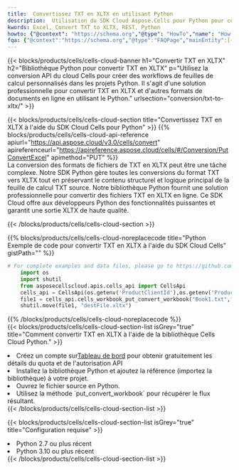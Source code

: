 ```yaml
---
title:  Convertissez TXT en XLTX en utilisant Python
description:  Utilisation du SDK Cloud Aspose.Cells pour Python pour convertir un fichier au format TXT en fichier au format XLTX.
kwords: Excel, Convert TXT to XLTX, REST, Python
howto: {"@context": "https://schema.org","@type": "HowTo","name": "How to convert TXT to XLTX using the Cells Cloud Python library.","description": "How to convert TXT to XLTX using the Cells Cloud Python library.","image": {"@type": "ImageObject"},"url": "/python/conversion/txt-to-xltx/","step": [{ "@type": "HowToStep","name": "How to convert TXT to XLTX using the Cells Cloud Python library. step 1", "image": {"@type": "ImageObject",},"url": "/python/conversion/txt-to-xltx/","text": "Register an account at <a href='https://dashboard.aspose.cloud/'>Dashboard</a> to get free API quota & authorization details",},{ "@type": "HowToStep","name": "How to convert TXT to XLTX using the Cells Cloud Python library. step 1", "image": {"@type": "ImageObject",},"url": "/python/conversion/txt-to-xltx/","text": "Install Python library and add the reference (import the library) to your project.",},{ "@type": "HowToStep","name": "How to convert TXT to XLTX using the Cells Cloud Python library. step 1", "image": {"@type": "ImageObject",},"url": "/python/conversion/txt-to-xltx/","text": "Open the source file in Python.",},{ "@type": "HowToStep","name": "How to convert TXT to XLTX using the Cells Cloud Python library. step 1", "image": {"@type": "ImageObject",},"url": "/python/conversion/txt-to-xltx/","text": "Use the `put_convert_workbook` method to retrieve the resulting stream.",}, ],"supply": {"@type": "HowToSupply","name": "document"},"tool": [{"@type": "HowToTool","name": "PyCharm, Visual Studio Code, Sublime, Eclipse"},{"@type": "HowToTool","name": "Aspose Cells"}],"totalTime": "PT6M"}
fqa: {"@context":"https://schema.org","@type":"FAQPage","mainEntity":[{"@type":"Question","name":"Why convert file formats in C# using REST API?","acceptedAnswer":{"@type":"Answer","text":"Documents are encoded in many ways, and some files may be incompatible with the software you use. To open and read such files, just convert them to appropriate file formats.<br/><ol><li>Install .NET SDK and add the reference (import the library) to your project.</li><li>Open the source file in C# using REST API.</li><li>Call the PutConvertWorkbookRequest() method, passing an output filename with required extension.</li><li>Get the result of conversion as a separate file.</li></ol>"}},{"@type":"Question","name":"What file formats can I convert with your C# library?","acceptedAnswer":{"@type":"Answer","text":"We support a variety of file formats for conversion using .NET library, including XLSX, Excel, xls , PDF, CSV, HTML, Markdown, XML, PNG, JPG, TIFF, Json, TXT and many more."}},{"@type":"Question","name":"What is the maximum allowed file size for conversion using this .NET library?","acceptedAnswer":{"@type":"Answer","text":"There are no file size limits for format conversions using .NET library."}}]}
---
```

{{< blocks/products/cells/cells-cloud-banner h1="Convertir TXT en XLTX" h2="Bibliothèque Python pour convertir TXT en XLTX" p="Utilisez la conversion API du cloud Cells pour créer des workflows de feuilles de calcul personnalisés dans les projets Python. Il s\'agit d\'une solution professionnelle pour convertir TXT en XLTX et d\'autres formats de documents en ligne en utilisant le Python." urlsection="conversion/txt-to-xltx/" >}}

{{< blocks/products/cells/cells-cloud-section title="Convertissez TXT en XLTX à l\'aide du SDK Cloud Cells pour Python" >}}
{{% blocks/products/cells/cells-cloud-api-reference apiurl="https://api.aspose.cloud/v3.0/cells/convert" apireferenceurl="https://apireference.aspose.cloud/cells/#/Conversion/PutConvertExcel" apimethod="PUT" %}}
<br/>
La conversion des formats de fichiers de TXT en XLTX peut être une tâche complexe. Notre SDK Python gère toutes les conversions du format TXT vers XLTX tout en préservant le contenu structurel et logique principal de la feuille de calcul TXT source. Notre bibliothèque Python fournit une solution professionnelle pour convertir des fichiers TXT en XLTX en ligne. Ce SDK Cloud offre aux développeurs Python des fonctionnalités puissantes et garantit une sortie XLTX de haute qualité.

{{< /blocks/products/cells/cells-cloud-section >}}

{{% blocks/products/cells/cells-cloud-noreplacecode title="Python Exemple de code pour convertir TXT en XLTX à l\'aide du SDK Cloud Cells" gistPath="" %}}
 
```python
# For complete examples and data files, please go to https://github.com/aspose-cells-cloud/aspose-cells-cloud-python/
    import os
    import shutil
    from asposecellscloud.apis.cells_api import CellsApi
    cells_api = CellsApi(os.getenv('ProductClientId'),os.getenv('ProductClientSecret'))
    file1 = cells_api.cells_workbook_put_convert_workbook("Book1.txt",format="xltx")
    shutil.move(file1, "destFile.xltx")     
```
 
{{% /blocks/products/cells/cells-cloud-noreplacecode %}}
<br/>
{{< blocks/products/cells/cells-cloud-section-list isGrey="true" title="Comment convertir TXT en XLTX à l\'aide de la bibliothèque Cells Cloud Python." >}}
<li> Créez un compte sur<a href="https://dashboard.aspose.cloud/">Tableau de bord</a> pour obtenir gratuitement les détails du quota et de l'autorisation API</li>
<li>Installez la bibliothèque Python et ajoutez la référence (importez la bibliothèque) à votre projet.</li>
<li>Ouvrez le fichier source en Python.</li>
<li>Utilisez la méthode `put_convert_workbook` pour récupérer le flux résultant.</li>
{{< /blocks/products/cells/cells-cloud-section-list >}}

{{< blocks/products/cells/cells-cloud-section-list isGrey="true" title="Configuration requise" >}}
<li>Python 2.7 ou plus récent</li>
<li>Python 3.10 ou plus récent</li>
{{< /blocks/products/cells/cells-cloud-section-list >}}
